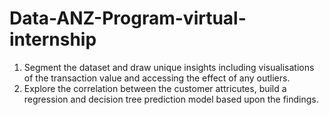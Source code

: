 # Data-ANZ-Program-virtual-internship
1. Segment the dataset and draw unique insights including visualisations of the transaction value and accessing the effect of any outliers.
2. Explore the correlation between the customer attricutes, build a regression and decision tree prediction model based upon the findings.
